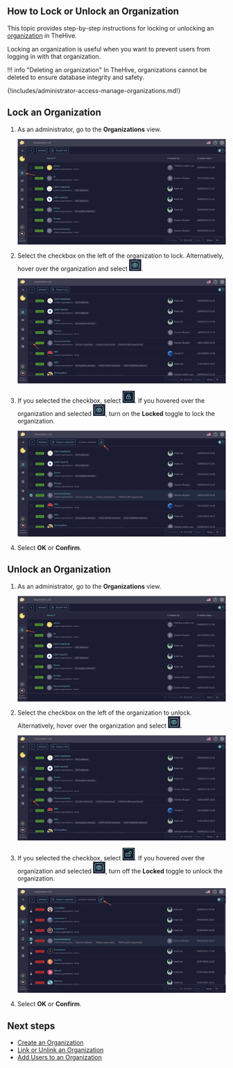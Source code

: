 ## How to Lock or Unlock an Organization

This topic provides step-by-step instructions for locking or unlocking an [organization](about-organizations.md) in TheHive.

Locking an organization is useful when you want to prevent users from logging in with that organization.

!!! info "Deleting an organization"
    In TheHive, organizations cannot be deleted to ensure database integrity and safety.

{!includes/administrator-access-manage-organizations.md!}

## Lock an Organization

1. As an administrator, go to the **Organizations** view.

    ![Organizations view](../../images/administration-guides/manage-organizations-organizations-view.png)

2. Select the checkbox on the left of the organization to lock. Alternatively, hover over the organization and select ![Eye](../../images/administration-guides/manage-organizations-eye.png).

    ![Lock organization checkbox](../../images/administration-guides/lock-organization-checkbox.png)

3. If you selected the checkbox, select ![Lock button](../../images/administration-guides/lock-button.png). If you hovered over the organization and selected ![Eye](../../images/administration-guides/manage-organizations-eye.png), turn on the **Locked** toggle to lock the organization.

    ![Lock organization lock](../../images/administration-guides/lock-organization-lock.png)

4. Select **OK** or **Confirm**.

## Unlock an Organization

1. As an administrator, go to the **Organizations** view.

    ![Organizations view](../../images/administration-guides/manage-organizations-organizations-view.png)

2. Select the checkbox on the left of the organization to unlock. Alternatively, hover over the organization and select ![Eye](../../images/administration-guides/manage-organizations-eye.png).

    ![Lock organization checkbox](../../images/administration-guides/lock-organization-checkbox.png)

3. If you selected the checkbox, select ![Unlock button](../../images/administration-guides/unlock-button.png). If you hovered over the organization and selected ![Eye](../../images/administration-guides/manage-organizations-eye.png), turn off the **Locked** toggle to unlock the organization.

    ![Unlock organization unlock](../../images/administration-guides/unlock-organization-unlock.png)

4. Select **OK** or **Confirm**.

## Next steps

* [Create an Organization](create-an-organization.md)
* [Link or Unlink an Organization](link-unlink-an-organization.md)
* [Add Users to an Organization](add-users-to-an-organization.md)
